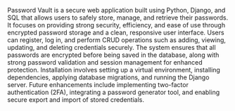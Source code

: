 Password Vault is a secure web application built using Python, Django, and SQL that allows users to safely store, manage, and retrieve their passwords. It focuses on providing strong security, efficiency, and ease of use through encrypted password storage and a clean, responsive user interface. Users can register, log in, and perform CRUD operations such as adding, viewing, updating, and deleting credentials securely. The system ensures that all passwords are encrypted before being saved in the database, along with strong password validation and session management for enhanced protection. Installation involves setting up a virtual environment, installing dependencies, applying database migrations, and running the Django server. Future enhancements include implementing two-factor authentication (2FA), integrating a password generator tool, and enabling secure export and import of stored credentials.
